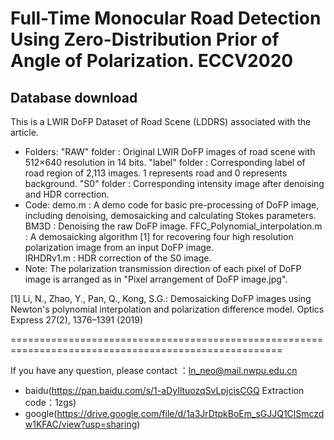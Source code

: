 # Full-Time Monocular Road Detection Using Zero-Distribution Prior of Angle of Polarization. ECCV2020

## Database download
This is a LWIR DoFP Dataset of Road Scene (LDDRS) associated with the article.
- Folders:
	"RAW" folder : Original LWIR DoFP images of road scene with 512×640 resolution in 14 bits.
	"label" folder : Corresponding label of road region of 2,113 images. 1 represents road and 0 represents background.
	"S0" folder : Corresponding intensity image after denoising and HDR correction.
- Code:
	demo.m : A demo code for basic pre-processing of DoFP image, including denoising, demosaicking and calculating Stokes parameters.
	BM3D : Denoising the raw DoFP image.
	FFC_Polynomial_interpolation.m : A demosaicking algorithm [1] for recovering four high resolution polarization image from an input DoFP image.	
	IRHDRv1.m : HDR correction of the S0 image.
- Note:
	The polarization transmission direction of each pixel of DoFP image is arranged as in "Pixel arrangement of DoFP image.jpg".

[1] Li, N., Zhao, Y., Pan, Q., Kong, S.G.: Demosaicking DoFP images using Newton's polynomial interpolation and polarization difference model. Optics Express 27(2), 1376–1391 (2019)

=====================================================================================================

If you have any question, please contact ：ln_neo@mail.nwpu.edu.cn

- baidu(https://pan.baidu.com/s/1-aDyIltuozqSvLpjcisCGQ  Extraction code：1zgs)
- google(https://drive.google.com/file/d/1a3JrDtpkBoEm_sGJJQ1ClSmczdw1KFAC/view?usp=sharing)
